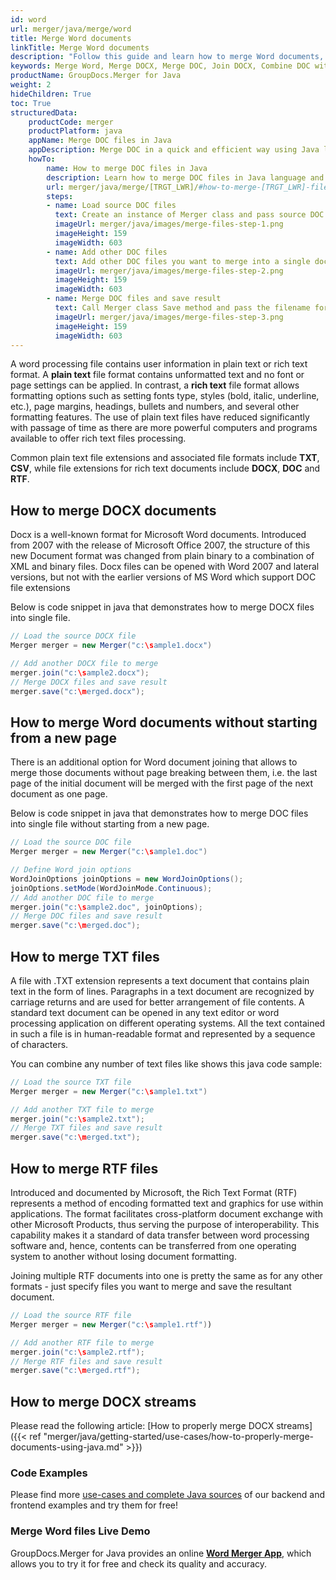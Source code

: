 ```yaml
---
id: word
url: merger/java/merge/word
title: Merge Word documents
linkTitle: Merge Word documents
description: "Follow this guide and learn how to merge Word documents, combine several DOCX or DOC files into one using GroupDocs.Merger for Java."
keywords: Merge Word, Merge DOCX, Merge DOC, Join DOCX, Combine DOC with GroupDocs.Merger for Java
productName: GroupDocs.Merger for Java
weight: 2
hideChildren: True
toc: True
structuredData:
    productCode: merger
    productPlatform: java
    appName: Merge DOC files in Java
    appDescription: Merge DOC in a quick and efficient way using Java language and GroupDocs.Merger for .NET API, without the use of any third-party software like Microsoft or Open Office.
    howTo:
        name: How to merge DOC files in Java 
        description: Learn how to merge DOC files in Java language and GroupDocs.Merger for .NET API, without the use of any third-party software like Microsoft or Open Office.
        url: merger/java/merge/[TRGT_LWR]/#how-to-merge-[TRGT_LWR]-files-in-java
        steps:
        - name: Load source DOC files 
          text: Create an instance of Merger class and pass source DOC file path as a constructor parameter. You may specify absolute or relative file path as per your requirements. 
          imageUrl: merger/java/images/merge-files-step-1.png
          imageHeight: 159
          imageWidth: 603
        - name: Add other DOC files
          text: Add other DOC files you want to merge into a single document with Join method of Merger class.
          imageUrl: merger/java/images/merge-files-step-2.png
          imageHeight: 159
          imageWidth: 603
        - name: Merge DOC files and save result 
          text: Call Merger class Save method and pass the filename for the resultant DOC file as parameter.
          imageUrl: merger/java/images/merge-files-step-3.png
          imageHeight: 159
          imageWidth: 603
---
```


A word processing file contains user information in plain text or rich text format. A **plain text** file format contains unformatted text and no font or page settings can be applied. In contrast, a **rich text** file format allows formatting options such as setting fonts type, styles (bold, italic, underline, etc.), page margins, headings, bullets and numbers, and several other formatting features. The use of plain text files have reduced significantly with passage of time as there are more powerful computers and programs available to offer rich text files processing.

Common plain text file extensions and associated file formats include **TXT**, **CSV**, while file extensions for rich text documents include **DOCX**, **DOC** and **RTF**.
  
## How to merge DOCX documents

Docx is a well-known format for Microsoft Word documents. Introduced from 2007 with the release of Microsoft Office 2007, the structure of this new Document format was changed from plain binary to a combination of XML and binary files. Docx files can be opened with Word 2007 and lateral versions, but not with the earlier versions of MS Word which support DOC file extensions

Below is code snippet in java that demonstrates how to merge DOCX files into single file.

```java
// Load the source DOCX file
Merger merger = new Merger("c:\sample1.docx")

// Add another DOCX file to merge
merger.join("c:\sample2.docx");
// Merge DOCX files and save result
merger.save("c:\merged.docx");
```
  
## How to merge Word documents without starting from a new page

There is an additional option for Word document joining that allows to merge those documents without page breaking between them, i.e. the last page of the initial document will be merged with the first page of the next document as one page.

Below is code snippet in java that demonstrates how to merge DOC files into single file without starting from a new page.

```java
// Load the source DOC file
Merger merger = new Merger("c:\sample1.doc")

// Define Word join options
WordJoinOptions joinOptions = new WordJoinOptions();
joinOptions.setMode(WordJoinMode.Continuous);
// Add another DOC file to merge
merger.join("c:\sample2.doc", joinOptions);
// Merge DOC files and save result
merger.save("c:\merged.doc");
```

## How to merge TXT files

A file with .TXT extension represents a text document that contains plain text in the form of lines. Paragraphs in a text document are recognized by carriage returns and are used for better arrangement of file contents. A standard text document can be opened in any text editor or word processing application on different operating systems. All the text contained in such a file is in human-readable format and represented by a sequence of characters.

You can combine any number of text files like shows this java code sample:

```java
// Load the source TXT file
Merger merger = new Merger("c:\sample1.txt")

// Add another TXT file to merge
merger.join("c:\sample2.txt");
// Merge TXT files and save result
merger.save("c:\merged.txt");
```

## How to merge RTF files

Introduced and documented by Microsoft, the Rich Text Format (RTF) represents a method of encoding formatted text and graphics for use within applications. The format facilitates cross-platform document exchange with other Microsoft Products, thus serving the purpose of interoperability. This capability makes it a standard of data transfer between word processing software and, hence, contents can be transferred from one operating system to another without losing document formatting.

Joining multiple RTF documents into one is pretty the same as for any other formats - just specify files you want to merge and save the resultant document.

```java
// Load the source RTF file
Merger merger = new Merger("c:\sample1.rtf"))

// Add another RTF file to merge
merger.join("c:\sample2.rtf");
// Merge RTF files and save result
merger.save("c:\merged.rtf");
```

## How to merge DOCX streams

Please read the following article: [How to properly merge DOCX streams]({{< ref "merger/java/getting-started/use-cases/how-to-properly-merge-documents-using-java.md" >}})

### Code Examples

Please find more [use-cases and complete Java sources](https://docs.groupdocs.com/merger/java/showcases/) of our backend and frontend examples and try them for free!

### Merge Word files Live Demo

GroupDocs.Merger for Java provides an online [**Word Merger App**](https://products.groupdocs.app/merger/word), which allows you to try it for free and check its quality and accuracy.